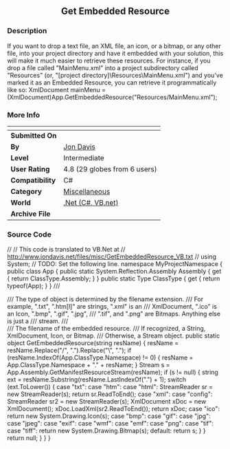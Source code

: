 ﻿<div align="center">

## Get Embedded Resource


</div>

### Description

If you want to drop a text file, an XML file, an icon, or a bitmap, or any other file, into your project directory and have it embedded with your solution, this will make it much easier to retrieve these resources. For instance, if you drop a file called "MainMenu.xml" into a project subdirectory called "Resources" (or, "[project directory]\Resources\MainMenu.xml") and you've marked it as an Embedded Resource, you can retrieve it programmatically like so: XmlDocument mainMenu = (XmlDocument)App.GetEmbeddedResource("Resources/MainMenu.xml");
 
### More Info
 


<span>             |<span>
---                |---
**Submitted On**   |
**By**             |[Jon Davis](https://github.com/Planet-Source-Code/PSCIndex/blob/master/ByAuthor/jon-davis.md)
**Level**          |Intermediate
**User Rating**    |4.8 (29 globes from 6 users)
**Compatibility**  |C\#
**Category**       |[Miscellaneous](https://github.com/Planet-Source-Code/PSCIndex/blob/master/ByCategory/miscellaneous__10-1.md)
**World**          |[\.Net \(C\#, VB\.net\)](https://github.com/Planet-Source-Code/PSCIndex/blob/master/ByWorld/net-c-vb-net.md)
**Archive File**   |[](https://github.com/Planet-Source-Code/jon-davis-get-embedded-resource__10-1102/archive/master.zip)





### Source Code

//
// This code is translated to VB.Net at
// http://www.jondavis.net/files/misc/GetEmbeddedResource_VB.txt
//
using System;
// TODO: Set the following line.
namespace MyProjectNamespace {
public class App
{
	public static System.Reflection.Assembly Assembly {
		get {
			return ClassType.Assembly;
		}
	}
	public static Type ClassType {
		get {
			return typeof(App);
		}
	}
	/// <summary>
	/// The type of object is determined by the filename extension.
	/// For example, ".txt", ".htm[l]" are strings, ".xml" is an
	/// XmlDocument, ".ico" is an Icon, ".bmp", ".gif", ".jpg",
	/// ".tif", and ".png" are Bitmaps. Anything else is just a
	/// stream.
	/// </summary>
	/// <param name="resName">The filename of the embedded resource.</param>
	/// <returns>If recognized, a String, XmlDocument, Icon, or Bitmap.
	/// Otherwise, a Stream object.</returns>
	public static object GetEmbeddedResource(string resName) {
		resName = resName.Replace("/", ".").Replace("\\", ".");
		if (resName.IndexOf(App.ClassType.Namespace) != 0) {
			resName = App.ClassType.Namespace + "." + resName;
		}
		Stream s = App.Assembly.GetManifestResourceStream(resName);
		if (s != null) {
			string ext = resName.Substring(resName.LastIndexOf(".") + 1);
			switch (ext.ToLower()) {
				case "txt":
				case "htm":
				case "html":
					StreamReader sr = new StreamReader(s);
					return sr.ReadToEnd();
				case "xml":
				case "config":
					StreamReader sr2 = new StreamReader(s);
					XmlDocument xDoc = new XmlDocument();
					xDoc.LoadXml(sr2.ReadToEnd());
					return xDoc;
				case "ico":
					return new System.Drawing.Icon(s);
				case "bmp":
				case "gif":
				case "jpg":
				case "jpeg":
				case "exif":
				case "wmf":
				case "emf":
				case "png":
				case "tif":
				case "tiff":
					return new System.Drawing.Bitmap(s);
				default:
					return s;
			}
		}
		return null;
	}
}
}

